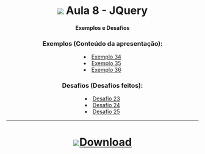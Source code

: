 <h1 align="center">
    <img src="https://img.icons8.com/ios-filled/38/343a40/jquery.png"> Aula 8 - JQuery 
</h1>

<div align="center">

#### Exemplos e Desafios


### Exemplos (Conteúdo da apresentação):
<div>
    <li><a href="#">Exemplo 34</a></li>
    <li><a href="#">Exemplo 35</a></li>
    <li><a href="#">Exemplo 36</a></li>
</div>


### Desafios (Desafios feitos):
<div>
    <li><a href="#">Desafio 23</a></li>
    <li><a href="#">Desafio 24</a></li>
    <li><a href="#">Desafio 25</a></li>
</div>


<div>

<hr>

<h1 align="center">
    <a href="https://github.com/RenanSN/Aulas-de-JavaScript/releases/download/Aula-8/8.-.JQuery.rar"><img src="https://img.icons8.com/wired/34/000000/downloads-folder.png">Download</a>  
</h1>
